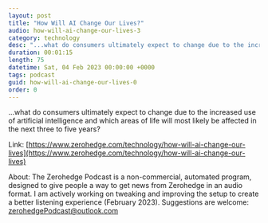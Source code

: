 ```yaml
---
layout: post
title: "How Will AI Change Our Lives?"
audio: how-will-ai-change-our-lives-3
category: technology
desc: "...what do consumers ultimately expect to change due to the increased use of artificial intelligence and which areas of life will most likely be affected in the next three to five years?"
duration: 00:01:15
length: 75
datetime: Sat, 04 Feb 2023 00:00:00 +0000
tags: podcast
guid: how-will-ai-change-our-lives-0
order: 0
---
```

...what do consumers ultimately expect to change due to the increased use of artificial intelligence and which areas of life will most likely be affected in the next three to five years?

Link: [https://www.zerohedge.com/technology/how-will-ai-change-our-lives](https://www.zerohedge.com/technology/how-will-ai-change-our-lives)

About: The Zerohedge Podcast is a non-commercial, automated program, designed to give people a way to get news from Zerohedge in an audio format.  I am actively working on tweaking and improving the setup to create a better listening experience (February 2023).  Suggestions are welcome: [zerohedgePodcast@outlook.com](mailto:zerohedgePodcast@outlook.com)